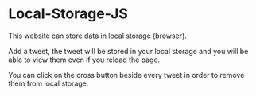 # Local-Storage-JS

This website can store data in local storage (browser).

Add a tweet, the tweet will be stored in your local storage and you will be able to view them even if you reload the page.

You can click on the cross button beside every tweet in order to remove them from local storage.